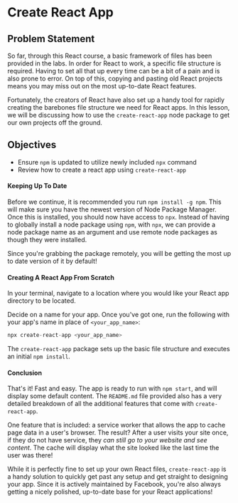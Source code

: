 # Create React App

## Problem Statement

So far, through this React course, a basic framework of files has been provided
in the labs. In order for React to work, a specific file structure is required.
Having to set all that up every time can be a bit of a pain and is also prone to
error. On top of this, copying and pasting old React projects means you may miss
out on the most up-to-date React features.

Fortunately, the creators of React have also set up a handy tool for rapidly
creating the barebones file structure we need for React apps. In this lesson, we
will be discussing how to use the `create-react-app` node package to get our own
projects off the ground.

## Objectives

- Ensure `npm` is updated to utilize newly included `npx` command
- Review how to create a react app using `create-react-app`

#### Keeping Up To Date

Before we continue, it is recommended you run `npm install -g npm`. This will
make sure you have the newest version of Node Package Manager. Once this is
installed, you should now have access to `npx`. Instead of having to globally
install a node package using `npm`, with `npx`, we can provide a node package
name as an argument and use remote node packages as though they were installed.

Since you're grabbing the package remotely, you will be getting the most up to
date version of it by default!

#### Creating A React App From Scratch

In your terminal, navigate to a location where you would like your React app
directory to be located.

Decide on a name for your app. Once you've got one, run the following with your
app's name in place of `<your_app_name>`:

```js
npx create-react-app <your_app_name>
```

The `create-react-app` package sets up the basic file structure and
executes an initial `npm install`.

#### Conclusion

That's it! Fast and easy. The app is ready to run with `npm start`, and will
display some default content. The `README.md` file provided also has a very
detailed breakdown of all the additional features that come with
`create-react-app`.

One feature that is included: a service worker that allows the app to cache page
data in a user's browser. The result? After a user visits your site once, if they
do not have service, they _can still go to your website and see content_. The
cache will display what the site looked like the last time the user was there!

While it is perfectly fine to set up your own React files, `create-react-app` is
a handy solution to quickly get past any setup and get straight to designing
your app. Since it is actively maintained by Facebook, you're also always
getting a nicely polished, up-to-date base for your React applications!
